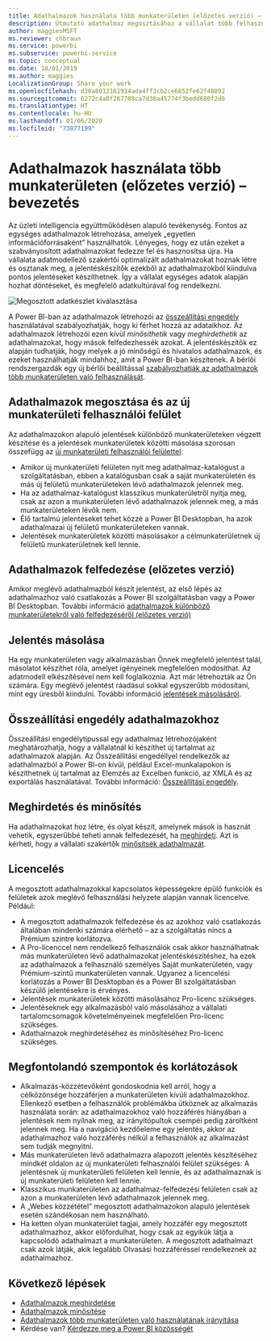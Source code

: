 ```yaml
---
title: Adathalmazok használata több munkaterületen (előzetes verzió) – bevezetés
description: Útmutató adathalmaz megosztásához a vállalat több felhasználójával. Így mind jelentéseket készíthetnek az Ön adathalmaza alapján a saját munkaterületükön.
author: maggiesMSFT
ms.reviewer: chbraun
ms.service: powerbi
ms.subservice: powerbi-service
ms.topic: conceptual
ms.date: 10/01/2019
ms.author: maggies
LocalizationGroup: Share your work
ms.openlocfilehash: d30a8012161934ada4ff3cb2ce6852fe62f48892
ms.sourcegitcommit: 6272c4a0f267708ca7d38a45774f3bedd680f2d6
ms.translationtype: HT
ms.contentlocale: hu-HU
ms.lasthandoff: 01/06/2020
ms.locfileid: "73877199"
---
```

# <a name="intro-to-datasets-across-workspaces-preview"></a>Adathalmazok használata több munkaterületen (előzetes verzió) – bevezetés

Az üzleti intelligencia együttműködésen alapuló tevékenység. Fontos az egységes adathalmazok létrehozása, amelyek „egyetlen információforrásaként” használhatók. Lényeges, hogy ez után ezeket a szabványosított adathalmazokat fedezze fel és hasznosítsa újra. Ha vállalata adatmodellező szakértői optimalizált adathalmazokat hoznak létre és osztanak meg, a jelentéskészítők ezekből az adathalmazokból kiindulva pontos jelentéseket készíthetnek. Így a vállalat egységes adatok alapján hozhat döntéseket, és megfelelő adatkultúrával fog rendelkezni.

![Megosztott adatkészlet kiválasztása](media/service-datasets-across-workspaces/power-bi-select-shared-dataset.png)

A Power BI-ban az adathalmazok létrehozói az [összeállítási engedély](service-datasets-build-permissions.md) használatával szabályozhatják, hogy ki férhet hozzá az adataikhoz. Az adathalmazok létrehozói ezen kívül *minősíthetik* vagy *meghirdethetik* az adathalmazokat, hogy mások felfedezhessék azokat. A jelentéskészítők ez alapján tudhatják, hogy melyek a jó minőségű és hivatalos adathalmazok, és ezeket használhatják mindahhoz, amit a Power BI-ban készítenek. A bérlői rendszergazdák egy új bérlői beállítással [szabályozhatják az adathalmazok több munkaterületen való felhasználását](service-datasets-admin-across-workspaces.md).

## <a name="dataset-sharing-and-the-new-workspace-experience"></a>Adathalmazok megosztása és az új munkaterületi felhasználói felület

Az adathalmazokon alapuló jelentések különböző munkaterületeken végzett készítése és a jelentések munkaterületek közötti másolása szorosan összefügg az [új munkaterületi felhasználói felülettel](service-create-the-new-workspaces.md):

- Amikor új munkaterületi felületen nyit meg adathalmaz-katalógust a szolgáltatásban, ebben a katalógusban csak a saját munkaterületén és más új felületű munkaterületeken lévő adathalmazok jelennek meg. 
- Ha az adathalmaz-katalógust klasszikus munkaterületről nyitja meg, csak az azon a munkaterületen lévő adathalmazok jelennek meg, a más munkaterületeken lévők nem.
- Élő tartalmú jelentéseket tehet közzé a Power BI Desktopban, ha azok adathalmazai új felületű munkaterületeken vannak.
- Jelentések munkaterületek közötti másolásakor a célmunkaterületnek új felületű munkaterületnek kell lennie.

## <a name="discover-datasets-preview"></a>Adathalmazok felfedezése (előzetes verzió)

Amikor meglévő adathalmazból készít jelentést, az első lépés az adathalmazhoz való csatlakozás a Power BI szolgáltatásban vagy a Power BI Desktopban. További információ [adathalmazok különböző munkaterületekről való felfedezéséről (előzetes verzió)](service-datasets-discover-across-workspaces.md)

## <a name="copy-a-report"></a>Jelentés másolása

Ha egy munkaterületen vagy alkalmazásban Önnek megfelelő jelentést talál, másolatot készíthet róla, amelyet igényeinek megfelelően módosíthat. Az adatmodell elkészítésével nem kell foglalkoznia. Azt már létrehozták az Ön számára. Egy meglévő jelentést ráadásul sokkal egyszerűbb módosítani, mint egy üresből kiindulni. További információ [jelentések másolásáról](service-datasets-copy-reports.md).

## <a name="build-permission-for-datasets"></a>Összeállítási engedély adathalmazokhoz

Összeállítási engedélytípussal egy adathalmaz létrehozójaként meghatározhatja, hogy a vállalatnál ki készíthet új tartalmat az adathalmazok alapján. Az Összeállítási engedéllyel rendelkezők az adathalmazból a Power BI-on kívül, például Excel-munkalapokon is készíthetnek új tartalmat az Elemzés az Excelben funkció, az XMLA és az exportálás használatával. További információ: [Összeállítási engedély](service-datasets-build-permissions.md).

## <a name="promotion-and-certification"></a>Meghirdetés és minősítés

Ha adathalmazokat hoz létre, és olyat készít, amelynek mások is hasznát vehetik, egyszerűbbé teheti annak felfedezését, ha [meghirdeti](service-datasets-promote.md). Azt is kérheti, hogy a vállalati szakértők [minősítsék adathalmazát](service-datasets-certify.md).

## <a name="licensing"></a>Licencelés

A megosztott adathalmazokkal kapcsolatos képességekre épülő funkciók és felületek azok meglévő felhasználási helyzete alapján vannak licencelve. Például:

- A megosztott adathalmazok felfedezése és az azokhoz való csatlakozás általában mindenki számára elérhető – az a szolgáltatás nincs a Prémium szintre korlátozva.
- A Pro-licenccel nem rendelkező felhasználók csak akkor használhatnak más munkaterületen lévő adathalmazokat jelentéskészítéshez, ha ezek az adathalmazok a felhasználó személyes Saját munkaterületén, vagy Prémium-szintű munkaterületen vannak. Ugyanez a licencelési korlátozás a Power BI Desktopban és a Power BI szolgáltatásban készülő jelentésekre is érvényes.
- Jelentések munkaterületek közötti másolásához Pro-licenc szükséges.
- Jelentéseknek egy alkalmazásból való másolásához a vállalati tartalomcsomagok követelményeinek megfelelően Pro-licenc szükséges.
- Adathalmazok meghirdetéséhez és minősítéséhez Pro-licenc szükséges.

## <a name="considerations-and-limitations"></a>Megfontolandó szempontok és korlátozások

- Alkalmazás-közzétevőként gondoskodnia kell arról, hogy a célközönsége hozzáférjen a munkaterületen kívüli adathalmazokhoz. Ellenkező esetben a felhasználók problémákba ütköznek az alkalmazás használata során: az adathalmazokhoz való hozzáférés hiányában a jelentések nem nyílnak meg, az irányítópultok csempéi pedig zároltként jelennek meg. Ha a navigáció kezdőeleme egy jelentés, akkor az adathalmazhoz való hozzáférés nélkül a felhasználók az alkalmazást sem tudják megnyitni.
- Más munkaterületen lévő adathalmazra alapozott jelentés készítéséhez mindkét oldalon az új munkaterületi felhasználói felület szükséges: A jelentésnek új munkaterületi felületen kell lennie, és az adathalmaznak is új munkaterületi felületen kell lennie.
- Klasszikus munkaterületen az adathalmaz-felfedezési felületen csak az azon a munkaterületen lévő adathalmazok jelennek meg.
- A „Webes közzététel” megosztott adathalmazokon alapuló jelentések esetén szándékosan nem használható.
- Ha ketten olyan munkaterület tagjai, amely hozzáfér egy megosztott adathalmazhoz, akkor előfordulhat, hogy csak az egyikük látja a kapcsolódó adathalmazt a munkaterületen. A megosztott adathalmazt csak azok látják, akik legalább Olvasási hozzáféréssel rendelkeznek az adathalmazhoz. 

## <a name="next-steps"></a>Következő lépések

- [Adathalmazok meghirdetése](service-datasets-promote.md)
- [Adathalmazok minősítése](service-datasets-certify.md)
- [Adathalmazok több munkaterületen való használatának irányítása](service-datasets-admin-across-workspaces.md)
- Kérdése van? [Kérdezze meg a Power BI közösségét](https://community.powerbi.com/)
